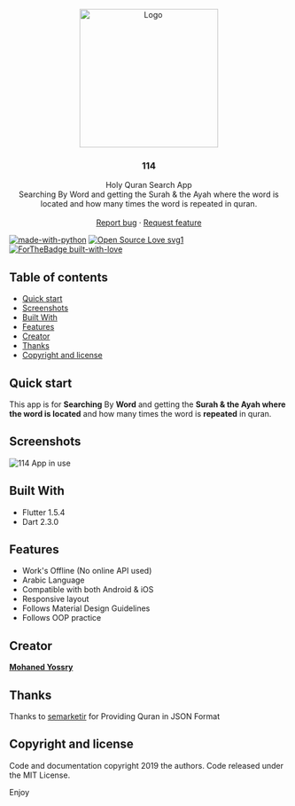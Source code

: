 <p align="center">
  <a href="https://flutter.io/">
    <img src="https://i.imgur.com/JsAX4df.png" alt="Logo" width=250 height=250>
  </a>

  <h3 align="center">114</h3>

  <p align="center">
    Holy Quran Search App
    <br>
    Searching By Word and getting the Surah & the Ayah where the word is located and how many times the word is repeated in quran.
    <br>
    <br>
    <a href="https://github.com/Mohanedy98/114/issues/new">Report bug</a>
    ·
    <a href="https://github.com/Mohanedy98/114/issues/new">Request feature</a>
<br>

[![made-with-python](https://img.shields.io/badge/Made%20with-flutter-1f425f.svg)](https://flutter.dev/)
[![Open Source Love svg1](https://badges.frapsoft.com/os/v1/open-source.svg?v=103)](https://github.com/ellerbrock/open-source-badges/)
[![ForTheBadge built-with-love](http://ForTheBadge.com/images/badges/built-with-love.svg)](https://github.com/Mohanedy98)

  </p>
</p>


## Table of contents

- [Quick start](#quick-start)
- [Screenshots](#screenshots)
- [Built With](#built-with)
- [Features](#features)
- [Creator](#creator)
- [Thanks](#thanks)
- [Copyright and license](#copyright-and-license)

## Quick start

This app is for **Searching** By **Word** and getting the **Surah & the Ayah where the word is located** and how many times the word is **repeated** in quran.

## Screenshots
![114 App in use](https://i.imgur.com/XMPUwA7.gif)

## Built With
* Flutter 1.5.4
* Dart 2.3.0

## Features

* Work's Offline (No online API used)
* Arabic Language
* Compatible with both Android & iOS
* Responsive layout
* Follows Material Design Guidelines
* Follows OOP practice


## Creator

[**Mohaned Yossry**](https://github.com/Mohanedy98)

## Thanks

Thanks to [semarketir](https://github.com/semarketir/quranjson) for Providing Quran in JSON Format

## Copyright and license

Code and documentation copyright 2019 the authors. Code released under the MIT License.

Enjoy

